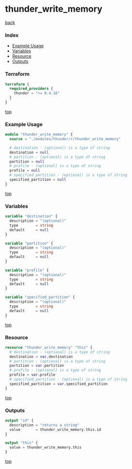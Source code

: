 # thunder_write_memory

[back](../thunder.md)

### Index

- [Example Usage](#example-usage)
- [Variables](#variables)
- [Resource](#resource)
- [Outputs](#outputs)

### Terraform

```terraform
terraform {
  required_providers {
    thunder = ">= 0.4.16"
  }
}
```

[top](#index)

### Example Usage

```terraform
module "thunder_write_memory" {
  source = "./modules/thunder/r/thunder_write_memory"

  # destination - (optional) is a type of string
  destination = null
  # partition - (optional) is a type of string
  partition = null
  # profile - (optional) is a type of string
  profile = null
  # specified_partition - (optional) is a type of string
  specified_partition = null
}
```

[top](#index)

### Variables

```terraform
variable "destination" {
  description = "(optional)"
  type        = string
  default     = null
}

variable "partition" {
  description = "(optional)"
  type        = string
  default     = null
}

variable "profile" {
  description = "(optional)"
  type        = string
  default     = null
}

variable "specified_partition" {
  description = "(optional)"
  type        = string
  default     = null
}
```

[top](#index)

### Resource

```terraform
resource "thunder_write_memory" "this" {
  # destination - (optional) is a type of string
  destination = var.destination
  # partition - (optional) is a type of string
  partition = var.partition
  # profile - (optional) is a type of string
  profile = var.profile
  # specified_partition - (optional) is a type of string
  specified_partition = var.specified_partition
}
```

[top](#index)

### Outputs

```terraform
output "id" {
  description = "returns a string"
  value       = thunder_write_memory.this.id
}

output "this" {
  value = thunder_write_memory.this
}
```

[top](#index)
